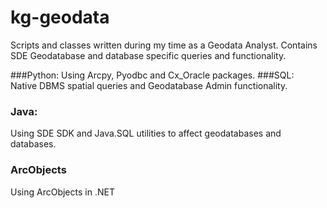 # kg-geodata
Scripts and  classes written during my time as a Geodata Analyst.  Contains SDE Geodatabase and database specific queries and functionality.

###Python: 
Using Arcpy, Pyodbc and Cx_Oracle packages.
###SQL:    
Native DBMS spatial queries and Geodatabase Admin functionality.
### Java:   
Using SDE SDK and Java.SQL utilities to affect geodatabases and databases.
### ArcObjects
Using ArcObjects in .NET

